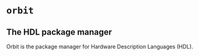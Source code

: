 # `orbit`

## The HDL package manager

Orbit is the package manager for Hardware Description Languages (HDL).